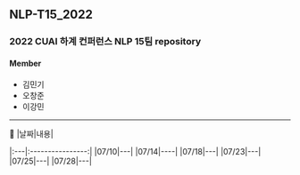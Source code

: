 ## NLP-T15_2022
### 2022 CUAI 하계 컨퍼런스 NLP 15팀 repository

#### Member
* 김민기
* 오창준
* 이강민
--- 
:calendar:
|날짜|내용|

|:---|:----------------:|
|07/10|---|
|07/14|----|
|07/18|---|
|07/23|---|
|07/25|---|
|07/28|---|
